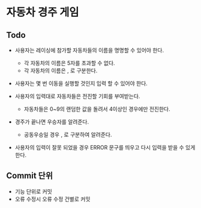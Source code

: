 # 자동차 경주 게임
## Todo
* 사용자는 레이싱에 참가할 자동차들의 이름을 명명할 수 있어야 한다.
  * 각 자동차의 이름은 5자를 초과할 수 없다.
  * 각 자동차의 이름은 , 로 구분한다.
* 사용자는 몇 번 이동을 실행할 것인지 입력 할 수 있어야 한다.
* 사용자의 입력대로 자동차들은 전진할 기회를 부여받는다.
  * 자동차들은 0~9의 랜덤한 값을 돌려서 4이상인 경우에만 전진한다.
* 경주가 끝나면 우승자를 알려준다.
  * 공동우승일 경우 , 로 구분하여 알려준다.

* 사용자의 입력이 잘못 되었을 경우 ERROR 문구를 띄우고 다시 입력을 받을 수 있게한다.

## Commit 단위
* 기능 단위로 커밋
* 오류 수정시 오류 수정 건별로 커밋
